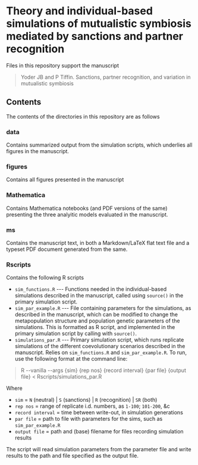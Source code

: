 Theory and individual-based simulations of mutualistic symbiosis mediated by sanctions and partner recognition
==============================================================================================================

Files in this repository support the manuscript 

> Yoder JB and P Tiffin. Sanctions, partner recognition, and variation in mutualistic symbiosis

Contents
--------

The contents of the directories in this repository are as follows

### data

Contains summarized output from the simulation scripts, which underlies all figures in the manuscript.

### figures

Contains all figures presented in the manuscript

### Mathematica

Contains Mathematica notebooks (and PDF versions of the same) presenting the three analyitic models evaluated in the manuscript.

### ms

Contains the manuscript text, in both a Markdown/LaTeX flat text file and a typeset PDF document generated from the same.

### Rscripts

Contains the following R scripts

- `sim_functions.R` --- Functions needed in the individual-based simulations described in the manuscript, called using `source()` in the primary simulation script.
- `sim_par_example.R` --- File containing parameters for the simulations, as described in the manuscript, which can be modified to change the metapopulation structure and population genetic parameters of the simulations. This is formatted as R script, and implemented in the primary simulation script by calling with `source()`.
- `simulations_par.R` --- Primary simulation script, which runs replicate simulations of the different coevolutionary scenarios described in the manuscript. Relies on `sim_functions.R` and `sim_par_example.R`. To run, use the following format at the command line:

> R --vanilla --args {sim} {rep nos} {record interval} {par file} {output file} < Rscripts/simulations_par.R

Where 

- `sim` = `N` (neutral) | `S` (sanctions) | `R` (recognition) | `SR` (both)
- `rep nos` = range of replicate i.d. numbers, as `1-100`; `101-200`, &c
- `record interval` = time between write-out, in simulation generations
- `par file` = path to file with parameters for the sims, such as `sim_par_example.R`
- `output file` = path and (base) filename for files recording simulation results

The script will read simulation parameters from the parameter file and write results to the path and file specified as the output file. 

